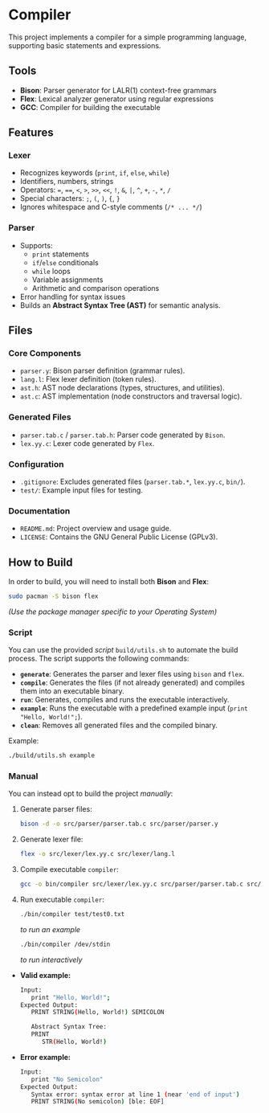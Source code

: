 # Compiler

This project implements a compiler for a simple programming language, supporting basic statements and expressions.    

## Tools

- **Bison**: Parser generator for LALR(1) context-free grammars
- **Flex**: Lexical analyzer generator using regular expressions
- **GCC**: Compiler for building the executable

## Features

### Lexer
- Recognizes keywords (`print`, `if`, `else`, `while`)
- Identifiers, numbers, strings
- Operators: `=`, `==`, `<`, `>`, `>>`, `<<`, `!`, `&`, `|`, `^`, `+`, `-`, `*`, `/`
- Special characters: `;`, `(`, `)`, `{`, `}`
- Ignores whitespace and C-style comments (`/* ... */`)

### Parser
- Supports:
   - `print` statements
   - `if`/`else` conditionals
   - `while` loops
   - Variable assignments
   - Arithmetic and comparison operations
- Error handling for syntax issues
- Builds an **Abstract Syntax Tree (AST)** for semantic analysis.

## Files

### Core Components
   - `parser.y`: Bison parser definition (grammar rules).
   - `lang.l`: Flex lexer definition (token rules).
   - `ast.h`: AST node declarations (types, structures, and utilities).
   - `ast.c`: AST implementation (node constructors and traversal logic).

### Generated Files
   - `parser.tab.c` / `parser.tab.h`: Parser code generated by `Bison`.
   - `lex.yy.c`: Lexer code generated by `Flex`.

### Configuration
   - `.gitignore`: Excludes generated files (`parser.tab.*`, `lex.yy.c`, `bin/`).
   - `test/`: Example input files for testing.

### Documentation
   - `README.md`: Project overview and usage guide.
   - `LICENSE`: Contains the GNU General Public License (GPLv3).
## How to Build

In order to build, you will need to install both **Bison** and **Flex**:
   ```bash
   sudo pacman -S bison flex
   ```
   *(Use the package manager specific to your Operating System)*

### Script

You can use the provided *script* `build/utils.sh` to automate the build process. The script supports the following commands:

- **`generate`**: Generates the parser and lexer files using `bison` and `flex`.
- **`compile`**: Generates the files (if not already generated) and compiles them into an executable binary.
- **`run`**: Generates, compiles and runs the executable interactively.
- **`example`**: Runs the executable with a predefined example input (`print "Hello, World!";`).
- **`clean`**: Removes all generated files and the compiled binary.

Example:
   ```bash
   ./build/utils.sh example
   ```

### Manual

You can instead opt to build the project *manually*:

1. Generate parser files:
   ```bash
   bison -d -o src/parser/parser.tab.c src/parser/parser.y
   ```
2. Generate lexer file:
   ```bash
   flex -o src/lexer/lex.yy.c src/lexer/lang.l
   ```
3. Compile executable `compiler`:
   ```bash
   gcc -o bin/compiler src/lexer/lex.yy.c src/parser/parser.tab.c src/parser/ast.c -lfl
   ```
4. Run executable `compiler`:
   ```bash
   ./bin/compiler test/test0.txt
   ```
   *to run an example*
   ```bash
   ./bin/compiler /dev/stdin
   ```
   *to run interactively*

- **Valid example:**
   ```bash
   Input:
      print "Hello, World!";
   Expected Output:
      PRINT STRING(Hello, World!) SEMICOLON 

      Abstract Syntax Tree:
      PRINT
         STR(Hello, World!)
   ```

- **Error example:**
   ```bash
   Input:
      print "No Semicolon"
   Expected Output:
      Syntax error: syntax error at line 1 (near 'end of input')
      PRINT STRING(No semicolon) [ble: EOF]
   ```